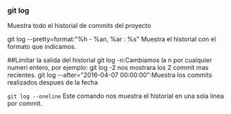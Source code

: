 ### git log
Muestra todo el historial de commits del proyecto

git log --pretty=format:"%h - %an, %ar : %s"
Muestra el historial con el formato que indicamos.

##Limitar la salida del historial
git log -n:Cambiamos la n por cualquier numeri entero, por ejemplo: git log -2 nos mostrara los 2 commit mas recientes.
git log --after="2016-04-07 00:00:00":Muestra los commits realizados despues de la fecha


`git log --oneline`
Este comando nos muestra el historial en una sola linea por commit.
